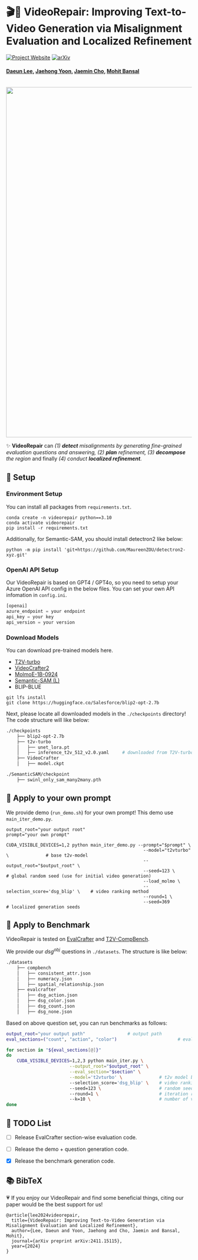 # 🎬🎨 VideoRepair: Improving Text-to-Video Generation via Misalignment Evaluation and Localized Refinement 

[![Project Website](https://img.shields.io/badge/Project-Website-blue)](https://video-repair.github.io/)  [![arXiv](https://img.shields.io/badge/arXiv-2411.15115-b31b1b.svg)](https://arxiv.org/pdf/2411.15115.pdf)   

#### [Daeun Lee](https://daeunni.github.io/), [Jaehong Yoon](https://jaehong31.github.io/), [Jaemin Cho](https://j-min.io), [Mohit Bansal](https://www.cs.unc.edu/~mbansal/)    


<br>
<img width="950" src="image/teaser_final_verylarge_v2.gif"/>
<br>

✨ **VideoRepair** can *(1) **detect** misalignments by generating fine-grained evaluation questions and answering, (2) **plan** refinement, (3) **decompose** the region* and finally *(4) conduct **localized refinement**.*      

## 🔧 Setup

### Environment Setup 
You can install all packages from ```requirements.txt```. 
```shell
conda create -n videorepair python==3.10
conda activate videorepair
pip install -r requirements.txt 
```
Additionally, for Semantic-SAM, you should install detectron2 like below: 
```shell 
python -m pip install 'git+https://github.com/MaureenZOU/detectron2-xyz.git'
```

### OpenAI API Setup 
Our VideoRepair is based on GPT4 / GPT4o, so you need to setup your Azure OpenAI API config in the below files. 
You can set your own API infomation in `config.ini`. 

```python
[openai]
azure_endpoint = your endpoint   
api_key = your key 
api_version = your version 
```

### Download Models 
You can download pre-trained models here. 
- [T2V-turbo](https://huggingface.co/jiachenli-ucsb/T2V-Turbo-VC2/blob/main/unet_lora.pt)
- [VideoCrafter2](https://huggingface.co/VideoCrafter/VideoCrafter2/blob/main/model.ckpt)
- [MolmoE-1B-0924](https://huggingface.co/allenai/MolmoE-1B-0924)
- [Semantic-SAM (L)](https://github.com/UX-Decoder/Semantic-SAM/releases/download/checkpoint/swinl_only_sam_many2many.pth)
- BLIP-BLUE 
```shell
git lfs install
git clone https://huggingface.co/Salesforce/blip2-opt-2.7b
```

Next, please locate all downloaded models in the  `./checkpoints` directory! The code structure will like below: 
```bash
./checkpoints
    ├── blip2-opt-2.7b
    ├── t2v-turbo 
    │   ├── unet_lora.pt
    │   ├── inference_t2v_512_v2.0.yaml     # downloaded from T2V-turbo official repo 
    ├── VideoCrafter
    │   ├── model.ckpt

./SemanticSAM/checkpoint
    ├── swinl_only_sam_many2many.pth
```

## 🎨 Apply to your own prompt  
We provide demo (`run_demo.sh`) for your own prompt! This demo use `main_iter_demo.py`. 
```shell
output_root="your output root"
prompt="your own prompt"

CUDA_VISIBLE_DEVICES=1,2 python main_iter_demo.py --prompt="$prompt" \
                                                    --model="t2vturbo" \              # base t2v-model 
                                                    --output_root="$output_root" \
                                                    --seed=123 \                      # global random seed (use for initial video generation) 
                                                    --load_molmo \            
                                                    --selection_score='dsg_blip' \    # video ranking method 
                                                    --round=1 \
                                                    --seed=369                        # localized generation seeds 
```

## 🌿 Apply to Benchmark 
VideoRepair is tested on [EvalCrafter](https://github.com/EvalCrafter/EvalCrafter) and [T2V-CompBench](https://github.com/KaiyueSun98/T2V-CompBench). 

We provide our $dsg^{obj}$ questions in `./datasets`. The structure is like below: 
```bash
./datasets
    ├── compbench
    │   ├── consistent_attr.json
    │   ├── numeracy.json
    │   ├── spatial_relationship.json
    ├── evalcrafter
    │   ├── dsg_action.json
    │   ├── dsg_color.json
    │   ├── dsg_count.json
    │   ├── dsg_none.json
```
Based on above question set, you can run benchmarks as follows: 
```bash
output_root="your output path"                # output path 
eval_sections=("count", "action", "color")                       # eval dimension for each benchmark (e.g., count, )

for section in "${eval_sections[@]}"
do
    CUDA_VISIBLE_DEVICES=1,2,3 python main_iter.py \
                        --output_root="$output_root" \
                        --eval_section="$section" \
                        --model='t2vturbo' \              # t2v model backbone 
                        --selection_score='dsg_blip' \    # video ranking metric 
                        --seed=123 \                      # random seed 
                        --round=1 \                       # iteration round 
                        --k=10 \                          # number of video candidates 
done
```


## 📝 TODO List
- [ ] Release EvalCrafter section-wise evaluation code.
- [ ] Release the demo + question generation code.
- [x] Release the benchmark generation code.


## 📚 BibTeX

💗 If you enjoy our VideoRepair and find some beneficial things, citing our paper would be the best support for us! 

```
@article{lee2024videorepair,
  title={VideoRepair: Improving Text-to-Video Generation via Misalignment Evaluation and Localized Refinement},
  author={Lee, Daeun and Yoon, Jaehong and Cho, Jaemin and Bansal, Mohit},
  journal={arXiv preprint arXiv:2411.15115},
  year={2024}
}
```


